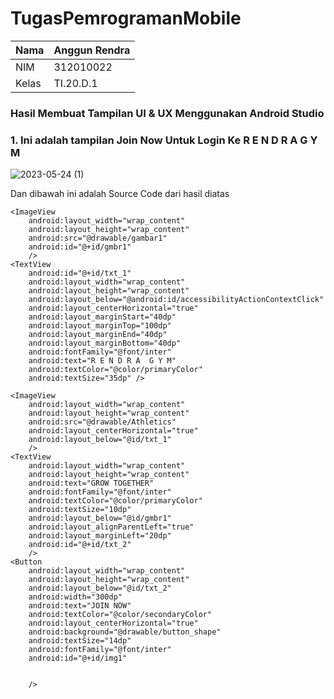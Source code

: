 # TugasPemrogramanMobile

| Nama      | Anggun Rendra |
| ----------- | ----------- |
| NIM     | 312010022       |
| Kelas   | TI.20.D.1    |


### Hasil Membuat Tampilan UI & UX Menggunakan Android Studio

### 1. Ini adalah tampilan Join Now Untuk Login Ke R E N D R A G Y M

![2023-05-24 (1)](https://github.com/AnggunRendra10/TugasPemrogramanMobile/assets/101658076/30fe852d-db0f-48c1-a5f9-124c9884573a)

Dan dibawah ini adalah Source Code dari hasil diatas

<?xml version="1.0" encoding="utf-8"?>
<RelativeLayout xmlns:android="http://schemas.android.com/apk/res/android"
    xmlns:app="http://schemas.android.com/apk/res-auto"
    xmlns:tools="http://schemas.android.com/tools"
    android:layout_width="match_parent"
    android:layout_height="match_parent"
    tools:context=".MainActivity">

    <ImageView
        android:layout_width="wrap_content"
        android:layout_height="wrap_content"
        android:src="@drawable/gambar1"
        android:id="@+id/gmbr1"
        />
    <TextView
        android:id="@+id/txt_1"
        android:layout_width="wrap_content"
        android:layout_height="wrap_content"
        android:layout_below="@android:id/accessibilityActionContextClick"
        android:layout_centerHorizontal="true"
        android:layout_marginStart="40dp"
        android:layout_marginTop="100dp"
        android:layout_marginEnd="40dp"
        android:layout_marginBottom="40dp"
        android:fontFamily="@font/inter"
        android:text="R E N D R A  G Y M"
        android:textColor="@color/primaryColor"
        android:textSize="35dp" />

    <ImageView
        android:layout_width="wrap_content"
        android:layout_height="wrap_content"
        android:src="@drawable/Athletics"
        android:layout_centerHorizontal="true"
        android:layout_below="@id/txt_1"
        />
    <TextView
        android:layout_width="wrap_content"
        android:layout_height="wrap_content"
        android:text="GROW TOGETHER"
        android:fontFamily="@font/inter"
        android:textColor="@color/primaryColor"
        android:textSize="10dp"
        android:layout_below="@id/gmbr1"
        android:layout_alignParentLeft="true"
        android:layout_marginLeft="20dp"
        android:id="@+id/txt_2"
        />
    <Button
        android:layout_width="wrap_content"
        android:layout_height="wrap_content"
        android:layout_below="@id/txt_2"
        android:width="300dp"
        android:text="JOIN NOW"
        android:textColor="@color/secondaryColor"
        android:layout_centerHorizontal="true"
        android:background="@drawable/button_shape"
        android:textSize="14dp"
        android:fontFamily="@font/inter"
        android:id="@+id/img1"


        />


</RelativeLayout>


